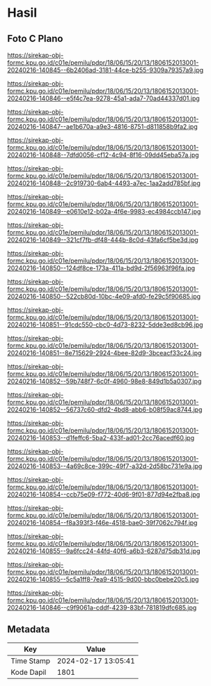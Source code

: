 # Hasil

## Foto C Plano

https://sirekap-obj-formc.kpu.go.id/c01e/pemilu/pdpr/18/06/15/20/13/1806152013001-20240216-140845--6b2406ad-3181-44ce-b255-9309a79357a9.jpg

https://sirekap-obj-formc.kpu.go.id/c01e/pemilu/pdpr/18/06/15/20/13/1806152013001-20240216-140846--e5f4c7ea-9278-45a1-ada7-70ad44337d01.jpg

https://sirekap-obj-formc.kpu.go.id/c01e/pemilu/pdpr/18/06/15/20/13/1806152013001-20240216-140847--ae1b670a-a9e3-4816-8751-d811858b9fa2.jpg

https://sirekap-obj-formc.kpu.go.id/c01e/pemilu/pdpr/18/06/15/20/13/1806152013001-20240216-140848--7dfd0056-cf12-4c94-8f16-09dd45eba57a.jpg

https://sirekap-obj-formc.kpu.go.id/c01e/pemilu/pdpr/18/06/15/20/13/1806152013001-20240216-140848--2c919730-6ab4-4493-a7ec-1aa2add785bf.jpg

https://sirekap-obj-formc.kpu.go.id/c01e/pemilu/pdpr/18/06/15/20/13/1806152013001-20240216-140849--e0610e12-b02a-4f6e-9983-ec4984ccb147.jpg

https://sirekap-obj-formc.kpu.go.id/c01e/pemilu/pdpr/18/06/15/20/13/1806152013001-20240216-140849--321cf7fb-df48-444b-8c0d-43fa6cf5be3d.jpg

https://sirekap-obj-formc.kpu.go.id/c01e/pemilu/pdpr/18/06/15/20/13/1806152013001-20240216-140850--124df8ce-173a-411a-bd9d-2f56963f96fa.jpg

https://sirekap-obj-formc.kpu.go.id/c01e/pemilu/pdpr/18/06/15/20/13/1806152013001-20240216-140850--522cb80d-10bc-4e09-afd0-fe29c5f90685.jpg

https://sirekap-obj-formc.kpu.go.id/c01e/pemilu/pdpr/18/06/15/20/13/1806152013001-20240216-140851--91cdc550-cbc0-4d73-8232-5dde3ed8cb96.jpg

https://sirekap-obj-formc.kpu.go.id/c01e/pemilu/pdpr/18/06/15/20/13/1806152013001-20240216-140851--8e715629-2924-4bee-82d9-3bceacf33c24.jpg

https://sirekap-obj-formc.kpu.go.id/c01e/pemilu/pdpr/18/06/15/20/13/1806152013001-20240216-140852--59b748f7-6c0f-4960-98e8-849d1b5a0307.jpg

https://sirekap-obj-formc.kpu.go.id/c01e/pemilu/pdpr/18/06/15/20/13/1806152013001-20240216-140852--56737c60-dfd2-4bd8-abb6-b08f59ac8744.jpg

https://sirekap-obj-formc.kpu.go.id/c01e/pemilu/pdpr/18/06/15/20/13/1806152013001-20240216-140853--d1feffc6-5ba2-433f-ad01-2cc76acedf60.jpg

https://sirekap-obj-formc.kpu.go.id/c01e/pemilu/pdpr/18/06/15/20/13/1806152013001-20240216-140853--4a69c8ce-399c-49f7-a32d-2d58bc731e9a.jpg

https://sirekap-obj-formc.kpu.go.id/c01e/pemilu/pdpr/18/06/15/20/13/1806152013001-20240216-140854--ccb75e09-f772-40d6-9f01-877d94e2fba8.jpg

https://sirekap-obj-formc.kpu.go.id/c01e/pemilu/pdpr/18/06/15/20/13/1806152013001-20240216-140854--f8a393f3-f46e-4518-bae0-39f7062c794f.jpg

https://sirekap-obj-formc.kpu.go.id/c01e/pemilu/pdpr/18/06/15/20/13/1806152013001-20240216-140855--9a6fcc24-44fd-40f6-a6b3-6287d75db31d.jpg

https://sirekap-obj-formc.kpu.go.id/c01e/pemilu/pdpr/18/06/15/20/13/1806152013001-20240216-140855--5c5a1ff8-7ea9-4515-9d00-bbc0bebe20c5.jpg

https://sirekap-obj-formc.kpu.go.id/c01e/pemilu/pdpr/18/06/15/20/13/1806152013001-20240216-140846--c9f9061a-cddf-4239-83bf-781819dfc685.jpg


## Metadata

| Key        | Value               |
| ---------- | ------------------- |
| Time Stamp | 2024-02-17 13:05:41 |
| Kode Dapil | 1801                |



